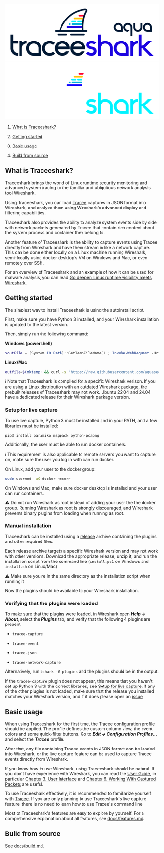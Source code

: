 ![](docs/img/traceeshark_color.png#gh-light-mode-only)
![](docs/img/traceeshark_white.png#gh-dark-mode-only)

1. [What is Traceeshark?](#what-is-traceeshark)

2. [Getting started](#getting-started)

3. [Basic usage](#basic-usage)

4. [Build from source](#build-from-source)

## What is Traceeshark?

Traceeshark brings the world of Linux runtime security monitoring and advanced system tracing to the familiar and ubiquitous network analysis tool Wireshark.

Using Traceeshark, you can load [Tracee](https://github.com/aquasecurity/tracee) captures in JSON format into Wireshark, and analyze them using Wireshark's advanced display and filtering capabilities.

Traceeshark also provides the ability to analyze system events side by side with network packets generated by Tracee that contain rich context about the system process and container they belong to.

Another feature of Traceeshark is the ability to capture events using Tracee directly from Wireshark and have them stream in like a network capture. This can be done either locally on a Linux machine running Wireshark, semi-locally using docker desktop’s VM on Windows and Mac, or even remotely over SSH.

For an overview of Traceeshark and an example of how it can be used for malware analysis, you can read [Go deeper: Linux runtime visibility meets Wireshark](https://www.aquasec.com/blog/go-deeper-linux-runtime-visibility-meets-wireshark/).

## Getting started

The simplest way to install Traceeshark is using the autoinstall script.

First, make sure you have Python 3 installed, and your Wireshark installation is updated to the latest version.

Then, simply run the following command:

**Windows (powershell)**

```powershell
$outFile = [System.IO.Path]::GetTempFileName() ; Invoke-WebRequest -Uri "https://raw.githubusercontent.com/aquasecurity/traceeshark/main/autoinstall.py" -OutFile $outFile ; python.exe $outFile ; rm $outFile
```

**Linux/Mac**

```bash
outfile=$(mktemp) && curl -s "https://raw.githubusercontent.com/aquasecurity/traceeshark/main/autoinstall.py" > $outfile && python3 $outfile && rm $outfile
```

:information_source: Note that Traceeshark is compiled for a specific Wireshark verison. If you are using a Linux distribution with an outdated Wireshark package, the prebuilt releases of Traceeshark may not work. Ubuntu 22.04 and 24.04 have a dedicated release for their Wireshark package version.

### Setup for live capture

To use live capture, Python 3 must be installed and in your PATH, and a few libraries must be installed:

```
pip3 install paramiko msgpack python-pcapng
```

Additionally, the user must be able to run docker containers.

:information_source: This requirement is also applicable to remote servers you want to capture on, make sure the user you log in with can run docker.

On Linux, add your user to the docker group:

```bash
sudo usermod -aG docker <user>
```

On Windows and Mac, make sure docker desktop is installed and your user can run containers.

:warning: Do not run Wireshark as root instead of adding your user the the docker group. Running Wireshark as root is strongly discouraged, and Wireshark prevents binary plugins from loading when running as root.

### Manual installation

Traceeshark can be installed using a [release](https://github.com/aquasecurity/traceeshark/releases/latest) archive containing the plugins and other required files.

Each release archive targets a specific Wireshark version and may not work with other versions. Download the appropriate release, unzip it, and run the installation script from the command line (`install.ps1` on Windows and `install.sh` on Linux/Mac)

:warning: Make sure you're in the same directory as the installation script when running it

Now the plugins should be available to your Wireshark installation.

### Verifying that the plugins were loaded

To make sure that the plugins were loaded, in Wireshark open ***Help -> About***, select the ***Plugins*** tab, and verify that the following 4 plugins are present:

- `tracee-capture`

- `tracee-event`

- `tracee-json`

- `tracee-network-capture`

Alternatively, run `tshark -G plugins` and the plugins should be in the output.

If the `tracee-capture` plugin does not appear, this means that you haven't set up Python 3 with the correct libraries, see [Setup for live capture](#setup-for-live-capture). If any of the other plugins is not loaded, make sure that the release you installed matches your Wireshark version, and if it does please open an [issue](https://github.com/aquasecurity/traceeshark/issues).

## Basic usage

When using Traceeshark for the first time, the Tracee configuration profile should be applied. The profile defines the custom column view, the event colors and some quick-filter buttons. Go to ***Edit -> Configuration Profiles...*** and select the ***Tracee*** profile.

After that, any file containing Tracee events in JSON format can be loaded into Wireshark, or the live capture feature can be used to capture Tracee events directly from Wireshark.

If you know how to use Wireshark, using Traceeshark should be natural. If you don't have experience with Wireshark, you can read the [User Guide](https://www.wireshark.org/docs/wsug_html_chunked/), in particular [Chapter 3. User Interface](https://www.wireshark.org/docs/wsug_html_chunked/ChapterUsing.html) and [Chapter 6. Working With Captured Packets](https://www.wireshark.org/docs/wsug_html_chunked/ChapterWork.html) are useful.

To use Traceeshark effectively, it is recommended to familiarize yourself with [Tracee](https://aquasecurity.github.io/tracee/latest/). If you are only planning to use Traceeshark's live capture feature, there is no need to learn how to use Tracee's command line.

Most of Traceeshark's features are easy to explore by yourself. For a comprehensive explanation about all features, see [docs/features.md](docs/features.md).

## Build from source

See [docs/build.md](docs/build.md).
